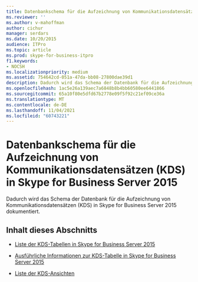 ```yaml
---
title: Datenbankschema für die Aufzeichnung von Kommunikationsdatensätzen (KDS) in Skype for Business Server 2015
ms.reviewer: ''
ms.author: v-mahoffman
author: cichur
manager: serdars
ms.date: 10/20/2015
audience: ITPro
ms.topic: article
ms.prod: skype-for-business-itpro
f1.keywords:
- NOCSH
ms.localizationpriority: medium
ms.assetid: 754642cd-051a-47da-bb08-27800dae39d1
description: Dadurch wird das Schema der Datenbank für die Aufzeichnung von Kommunikationsdatensätzen (KDS) in Skype for Business Server 2015 dokumentiert.
ms.openlocfilehash: 1ac5e26a139aec7a6848b8b4bb60580ee6441866
ms.sourcegitcommit: 65a10f80e5dfd67b2778e09f5f92c21ef09ce36a
ms.translationtype: MT
ms.contentlocale: de-DE
ms.lasthandoff: 11/04/2021
ms.locfileid: "60743221"
---
```

# <a name="call-detail-recording-cdr-database-schema-in-skype-for-business-server-2015"></a>Datenbankschema für die Aufzeichnung von Kommunikationsdatensätzen (KDS) in Skype for Business Server 2015
 
Dadurch wird das Schema der Datenbank für die Aufzeichnung von Kommunikationsdatensätzen (KDS) in Skype for Business Server 2015 dokumentiert.
  
## <a name="in-this-section"></a>Inhalt dieses Abschnitts

- [Liste der KDS-Tabellen in Skype for Business Server 2015](list-of-cdr-tables.md)
    
- [Ausführliche Informationen zur KDS-Tabelle in Skype for Business Server 2015](cdr-table-details.md)
    
- [Liste der KDS-Ansichten](list-of-cdr-views.md)
    

